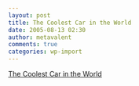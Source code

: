 ```yaml
---
layout: post
title: The Coolest Car in the World
date: 2005-08-13 02:30
author: metavalent
comments: true
categories: wp-import
---
```

<a href="http://www.timekiller.org/carpc/">The Coolest Car in the World</a>
